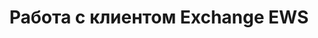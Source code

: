 ---
title: Работа с клиентом Exchange EWS
type: docs
weight: 80
url: /java/working-with-exchange-ews-client/
---